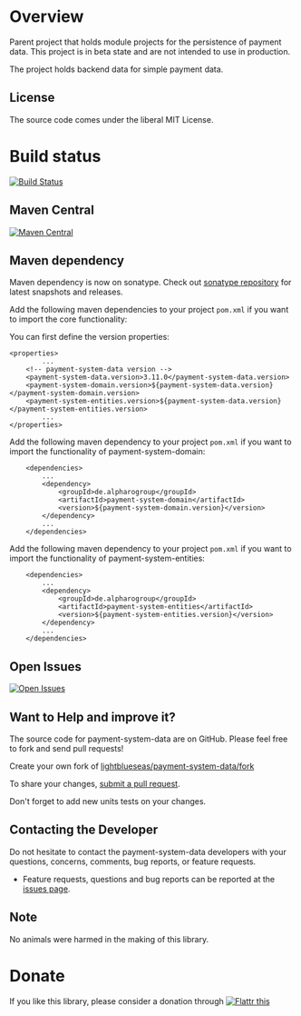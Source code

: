 # Overview

Parent project that holds module projects for the persistence of payment data. This project is in beta state and are not intended to use in production.

The project holds backend data for simple payment data.

## License

The source code comes under the liberal MIT License.

# Build status
[![Build Status](https://travis-ci.org/lightblueseas/payment-system-data.svg?branch=master)](https://travis-ci.org/lightblueseas/payment-system-data)

## Maven Central

[![Maven Central](https://maven-badges.herokuapp.com/maven-central/de.alpharogroup/payment-system-data/badge.svg)](https://maven-badges.herokuapp.com/maven-central/de.alpharogroup/payment-system-data)

## Maven dependency

Maven dependency is now on sonatype.
Check out [sonatype repository](https://oss.sonatype.org/index.html#nexus-search;gav~de.alpharogroup~payment-system-data~~~) for latest snapshots and releases.

Add the following maven dependencies to your project `pom.xml` if you want to import the core functionality:

You can first define the version properties:

	<properties>
			...
		<!-- payment-system-data version -->
		<payment-system-data.version>3.11.0</payment-system-data.version>
		<payment-system-domain.version>${payment-system-data.version}</payment-system-domain.version>
		<payment-system-entities.version>${payment-system-data.version}</payment-system-entities.version>
			...
	</properties>

Add the following maven dependency to your project `pom.xml` if you want to import the functionality of payment-system-domain:

		<dependencies>
			...
			<dependency>
				<groupId>de.alpharogroup</groupId>
				<artifactId>payment-system-domain</artifactId>
				<version>${payment-system-domain.version}</version>
			</dependency>
			...
		</dependencies>

Add the following maven dependency to your project `pom.xml` if you want to import the functionality of payment-system-entities:

		<dependencies>
			...
			<dependency>
				<groupId>de.alpharogroup</groupId>
				<artifactId>payment-system-entities</artifactId>
				<version>${payment-system-entities.version}</version>
			</dependency>
			...
		</dependencies>
		 
## Open Issues
[![Open Issues](https://img.shields.io/github/issues/astrapi69/payment-system-data.svg?style=flat)](https://github.com/astrapi69/payment-system-data/issues) 

## Want to Help and improve it? ###

The source code for payment-system-data are on GitHub. Please feel free to fork and send pull requests!

Create your own fork of [lightblueseas/payment-system-data/fork](https://github.com/lightblueseas/payment-system-data/fork)

To share your changes, [submit a pull request](https://github.com/lightblueseas/payment-system-data/pull/new/master).

Don't forget to add new units tests on your changes.

## Contacting the Developer

Do not hesitate to contact the payment-system-data developers with your questions, concerns, comments, bug reports, or feature requests.
- Feature requests, questions and bug reports can be reported at the [issues page](https://github.com/lightblueseas/payment-system-data/issues).

## Note

No animals were harmed in the making of this library.

# Donate

If you like this library, please consider a donation through 
<a href="https://flattr.com/submit/auto?fid=r7vp62&url=https%3A%2F%2Fgithub.com%2Flightblueseas%2Fpayment-system-data" target="_blank">
<img src="http://button.flattr.com/flattr-badge-large.png" alt="Flattr this" title="Flattr this" border="0">
</a>
